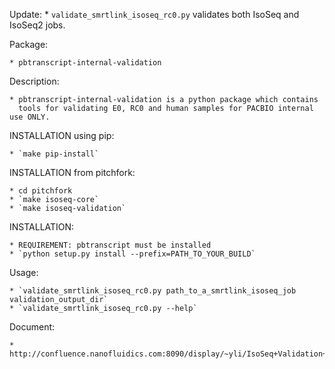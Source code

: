 Update:
    * `validate_smrtlink_isoseq_rc0.py` validates both IsoSeq and IsoSeq2 jobs.


Package: 

    * pbtranscript-internal-validation


Description: 

    * pbtranscript-internal-validation is a python package which contains 
      tools for validating E0, RC0 and human samples for PACBIO internal use ONLY.


INSTALLATION using pip:

    * `make pip-install`

    
INSTALLATION from pitchfork:

    * cd pitchfork
    * `make isoseq-core`
    * `make isoseq-validation`


INSTALLATION:

    * REQUIREMENT: pbtranscript must be installed
    * `python setup.py install --prefix=PATH_TO_YOUR_BUILD`


Usage:

    * `validate_smrtlink_isoseq_rc0.py path_to_a_smrtlink_isoseq_job validation_output_dir`
    * `validate_smrtlink_isoseq_rc0.py --help`


Document:

    * http://confluence.nanofluidics.com:8090/display/~yli/IsoSeq+Validation+and+Training

